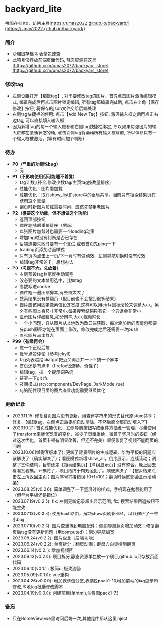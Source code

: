 # backyard_lite
弔图存档lite，访问主页[https://umas2022.github.io/backyard/](https://umas2022.github.io/backyard/)


### 简介
- 沙雕图存档 & 表情包速查
- 此项目仅存放前端页面代码, 静态资源在这里[https://github.com/umas2022/backyard_store](https://github.com/umas2022/backyard_store)


### 修改tag
- 左侧设置打开【编辑tag】, 对于要修改tag的图片，首先点击图片激活编辑模式, 编辑完成后再点击图片锁定编辑, 所有tag都编辑完成后, 点击右上角【保存修改】按钮, 将保存的json文件交给后端处理
- 右侧tag快捷栏的使用: 点击【Add New Tag】按钮, 激活输入框之后再点击右边tag, 可以直接填入输入框
- 因为新增tag的每一个输入框都和右侧tag快捷栏绑定, 所以如果每张图片的输入框都在激活状态的话, 点击右侧tag将会给所有输入框赋值, 所以保证只有一个输入框被激活。(等有时间加个判断) 


### 待办
- **P0（严重的功能性bug）**
  - 无
- **P1（不影响使用但可能睡不着觉）**
  - tag计数,(补全/修改少数tag/主页tag按数量排序)
  - 性能优化：图片懒加载
  - 性能优化：取消show_list在store中的全局共享，目前只有搜索结果页在使用这个变量
  - 翻页时新图片加载需要时间，应该先禁用老图片
- **P2（想要这个功能，但不想做这个功能）**
  - 返回顶部按钮
  - 图片删除后重新排序（后端）
  - 单张图片加载时也需要一个loading动画
  - 增加tag时没有判断是否已存在
  - 后端连接失败时要有一个重试,或者首页先ping一下
  - loading页添加动画样式
  - 只有页内点击上一页/下一页时有做动效，左侧导航切换时没有动效
  - 编辑tag非常的卡，想想办法
- **P3（问题不大，先放着）**
  - 右侧预设tag栏宽度手动调整
  - 没必要的文本禁用选中，比如tag
  - 参数写进cookie
  - 图片跑一遍压缩脚本,有些图太大了
  - 搜索结果没有做翻页（但目前也不会搜到很多结果）
  - 图片应该用固定像素值设定宽度,这样可以用ctrl+鼠标滚轮来调整大小。另外有些图本身尺寸非常小,如果搜索结果只有它一个的话会非常小
  - 显示图片详细信息,如分辨率,大小,视频时长
  - 一个小问题，自从图片从本地改为改云端获取，每次添加新的表情包都要先push原图才能在页面上修改，修改完成之后还需要一次push
  - 单张图片点击放大
- **P99（有缘再会）**
  - 做一个正经后端
  - 账号点赞评论（参考jekyll）
  - tag列表喂给chatgpt把近义词合并一下←搞一个脚本
  - 首页还是有点卡（firefox很流畅，奇怪了）
  - 编辑tag，搞一个提示词系统
  - 研究一下git lfs
  - 夜间模式(src/components/DevPage_DarkMode.vue)
  - 电脑配件项目里的图片查重功能需要继续优化



### 更新记录
- 2023.11.15: 修复翻页图片没有更新，用查询字符串的形式替代原store共享；修复：【编辑tag，右侧点击后要能自动清除，不然后面全都自动填入了】
- 2023.10.21: 首页性能优化，左侧导航按钮写成组件方便统一管理，尽量使用了transform来替代宽度的变化，减少了页面重绘，微调了竖屏时的按钮（经过这次优化，首页卡顿有明显改善，但还不完美）顺便修复了视频不能翻页的问题
- 2023.10.06(懒得写版本了): 更新了背景图片的生成逻辑，华为平板的问题应该解决了（确实解决了）；看图模式新增show_all，倒序展示，连续滚动；调整了文件结构，目前还差【搜索结果页】【单组显示页】没有整合，晚上回去看看接着搞。←搞完了，项目结终于构规范化了。顺便解决了：【搜索结果点击左上角返回主页；图片序号拼接错误:10+1=101；翻页时候底部会显示滚动条】
- 2023.08.25(v0.2.6): 简单调整了一下竖屏时的样式，手机现在勉强能用了（但华为平板还是错位）
- 2023.07.19(v0.2.5): fix: 左侧更新记录超出显示范围; fix: 搜索结果回退按钮不能生效
- 2023.07.13(v0.2.4): 使用hash路由，解决show页刷新404，以及修正了一些小bug
- 2023.07.10(v0.2.3): 图片查重转到电脑配件；侧边导航翻页增加动效；修复翻页后tag没有更新问题（用computed）；侧边导航加宽
- 2023.06.24(v0.2.2): 图片查重（后端功能）
- 2023.06.24(v0.2.2): 单页拆分；翻页动画；键盘方向键控制翻页
- 2023.06.14(v0.2.1): 增加视频区
- 2023.06.13(v0.2.0): 项目拆分,静态资源单独放一个项目,github.io只存放页面代码
- 2023.06.10(v0.1.1): 极简ui,极致流畅
- 2023.05.09(v0.1.0): vue重构
- 2023.04.26(v0.0.0): 增加表情包分区,表情包pack1-10,增加前端的tag显示和修改,本地tag批量修改脚本
- 2023.04.19(v0.0.0): 创建项目(单html),沙雕图pack1-72


### 备忘
- 只在HomeView.vue里访问后端一次,其他组件都从这里inject



